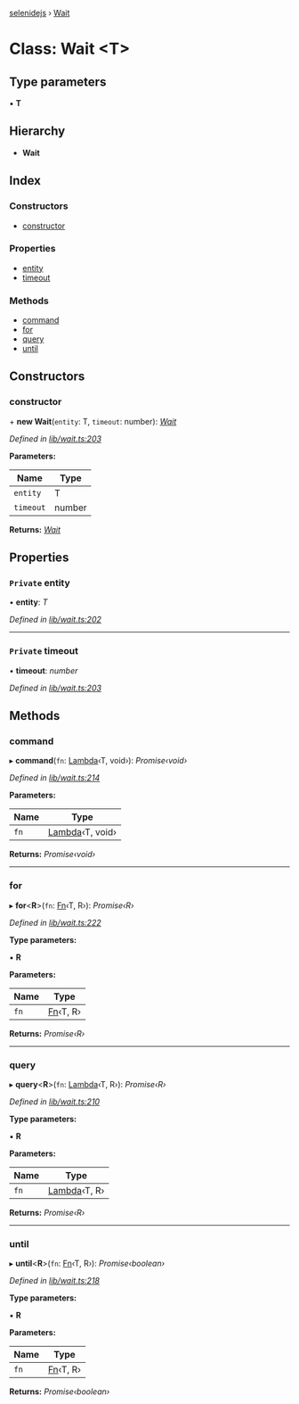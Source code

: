 [selenidejs](../README.md) › [Wait](wait.md)

# Class: Wait <**T**>

## Type parameters

▪ **T**

## Hierarchy

* **Wait**

## Index

### Constructors

* [constructor](wait.md#constructor)

### Properties

* [entity](wait.md#private-entity)
* [timeout](wait.md#private-timeout)

### Methods

* [command](wait.md#command)
* [for](wait.md#for)
* [query](wait.md#query)
* [until](wait.md#until)

## Constructors

###  constructor

\+ **new Wait**(`entity`: T, `timeout`: number): *[Wait](wait.md)*

*Defined in [lib/wait.ts:203](https://github.com/knowledgeexpert/selenidejs/blob/master/lib/wait.ts#L203)*

**Parameters:**

Name | Type |
------ | ------ |
`entity` | T |
`timeout` | number |

**Returns:** *[Wait](wait.md)*

## Properties

### `Private` entity

• **entity**: *T*

*Defined in [lib/wait.ts:202](https://github.com/knowledgeexpert/selenidejs/blob/master/lib/wait.ts#L202)*

___

### `Private` timeout

• **timeout**: *number*

*Defined in [lib/wait.ts:203](https://github.com/knowledgeexpert/selenidejs/blob/master/lib/wait.ts#L203)*

## Methods

###  command

▸ **command**(`fn`: [Lambda](../README.md#lambda)‹T, void›): *Promise‹void›*

*Defined in [lib/wait.ts:214](https://github.com/knowledgeexpert/selenidejs/blob/master/lib/wait.ts#L214)*

**Parameters:**

Name | Type |
------ | ------ |
`fn` | [Lambda](../README.md#lambda)‹T, void› |

**Returns:** *Promise‹void›*

___

###  for

▸ **for**<**R**>(`fn`: [Fn](../interfaces/fn.md)‹T, R›): *Promise‹R›*

*Defined in [lib/wait.ts:222](https://github.com/knowledgeexpert/selenidejs/blob/master/lib/wait.ts#L222)*

**Type parameters:**

▪ **R**

**Parameters:**

Name | Type |
------ | ------ |
`fn` | [Fn](../interfaces/fn.md)‹T, R› |

**Returns:** *Promise‹R›*

___

###  query

▸ **query**<**R**>(`fn`: [Lambda](../README.md#lambda)‹T, R›): *Promise‹R›*

*Defined in [lib/wait.ts:210](https://github.com/knowledgeexpert/selenidejs/blob/master/lib/wait.ts#L210)*

**Type parameters:**

▪ **R**

**Parameters:**

Name | Type |
------ | ------ |
`fn` | [Lambda](../README.md#lambda)‹T, R› |

**Returns:** *Promise‹R›*

___

###  until

▸ **until**<**R**>(`fn`: [Fn](../interfaces/fn.md)‹T, R›): *Promise‹boolean›*

*Defined in [lib/wait.ts:218](https://github.com/knowledgeexpert/selenidejs/blob/master/lib/wait.ts#L218)*

**Type parameters:**

▪ **R**

**Parameters:**

Name | Type |
------ | ------ |
`fn` | [Fn](../interfaces/fn.md)‹T, R› |

**Returns:** *Promise‹boolean›*
